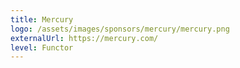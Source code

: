 ```yaml
---
title: Mercury
logo: /assets/images/sponsors/mercury/mercury.png
externalUrl: https://mercury.com/
level: Functor
---
```

